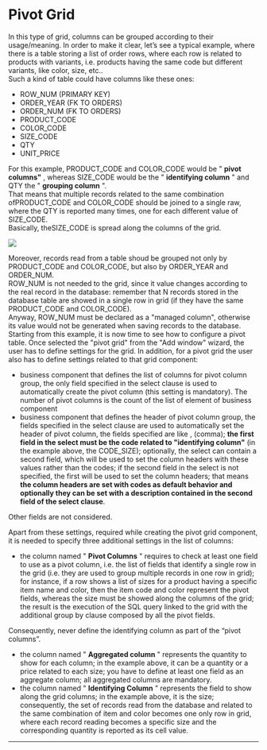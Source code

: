 # Pivot Grid

In this type of grid, columns can be grouped according to their usage/meaning. In order to make it clear, let’s see a typical example, where there is a table storing a list of order rows, where each row is related to products with variants, i.e. products having the same code but different variants, like color, size, etc..  
Such a kind of table could have columns like these ones:

* ROW\_NUM \(PRIMARY KEY\)
* ORDER\_YEAR \(FK TO ORDERS\)
* ORDER\_NUM \(FK TO ORDERS\)
* PRODUCT\_CODE
* COLOR\_CODE
* SIZE\_CODE
* QTY
* UNIT\_PRICE

For this example, PRODUCT\_CODE and COLOR\_CODE would be " **pivot columns"** , whereas SIZE\_CODE would be the " **identifying column** " and QTY the " **grouping column** ".  
That means that multiple records related to the same combination ofPRODUCT\_CODE and COLOR\_CODE should be joined to a single raw, where the QTY is reported many times, one for each different value of SIZE\_CODE.  
Basically, theSIZE\_CODE is spread along the columns of the grid.

![](http://4wsplatform.org/wp-content/uploads/2015/12/Schermata-2017-11-22-alle-07.39.04-1024x580.png)

Moreover, records read from a table shoud be grouped not only by PRODUCT\_CODE and COLOR\_CODE, but also by ORDER\_YEAR and ORDER\_NUM.  
ROW\_NUM is not needed to the grid, since it value changes according to the real record in the database: remember that N records stored in the database table are showed in a single row in grid \(if they have the same PRODUCT\_CODE and COLOR\_CODE\).  
Anyway, ROW\_NUM must be declared as a "managed column", otherwise its value would not be generated when saving records to the database.  
Starting from this example, it is now time to see how to configure a pivot table. Once selected the "pivot grid" from the "Add window" wizard, the user has to define settings for the grid. In addition, for a pivot grid the user also has to define settings related to that grid component:

* business component that defines the list of columns for pivot column group, the only field specified in the select clause is used to automatically create the pivot column \(this setting is mandatory\). The number of pivot columns is the count of the list of element of business component
* business component that defines the header of pivot column group, the fields specified in the select clause are used to automatically set the header of pivot column, the fields specified are like , \(comma\); **the first field in the select must be the code related to "identifying column"** \(in the example above, the CODE\_SIZE\); optionally, the select can contain  a second field, which will be used to set the column headers with these values rather than the codes; if the second field in the select is not specified, the first will be used to set the column headers; that means **the column headers are set with codes as default behavior and optionally they can be set with a description contained in the second field of the select clause**.

Other fields are not considered.

Apart from these settings, required while creating the pivot grid component, it is needed to specify three additional settings in the list of columns:

* the column named " **Pivot Columns** " requires to check at least one field to use as a pivot column, i.e. the list of fields that identify a single row in the grid \(i.e. they are used to group multiple records in one row in grid\); for instance, if a row shows a list of sizes for a product having a specific item name and color, then the item code and color represent the pivot fields, whereas the size must be showed along the columns of the grid; the result is the execution of the SQL query linked to the grid with the additional group by clause composed by all the pivot fields.

Consequently, never define the identifying column as part of the “pivot columns”.

* the column named " **Aggregated column** " represents the quantity to show for each column; in the example above, it can be a quantity or a price related to each size; you have to define at least one field as an aggregate column; all aggregated columns are mandatory.
* the column named " **Identifying Column** " represents the field to show along the grid columns; in the example above, it is the size; consequently, the set of records read from the database and related to the same combination of item and color becomes one only row in grid, where each record reading becomes a specific size and the corresponding quantity is reported as its cell value.

---



